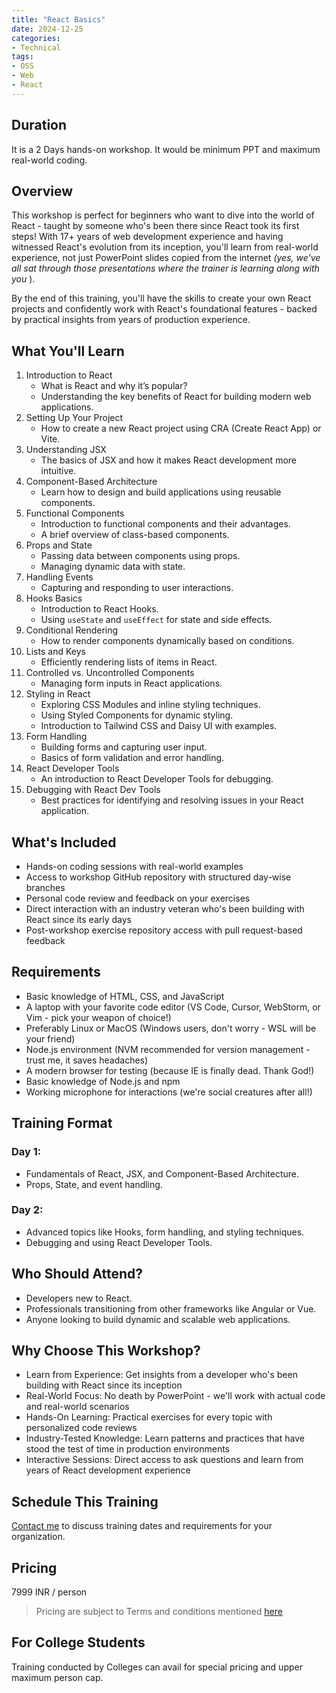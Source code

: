 ```yaml
---
title: "React Basics"
date: 2024-12-25
categories:
- Technical
tags:
- OSS
- Web
- React
---
```


## Duration 

It is a 2 Days hands-on workshop. It would be minimum PPT and maximum real-world coding.


## Overview

This workshop is perfect for beginners who want to dive into the world of React - taught by someone who's been there since React took its first steps! With 17+ years of web development experience and having witnessed React's evolution from its inception, you'll learn from real-world experience, not just PowerPoint slides copied from the internet *(yes, we've all sat through those presentations where the trainer is learning along with you* ).

By the end of this training, you'll have the skills to create your own React projects and confidently work with React's foundational features - backed by practical insights from years of production experience.

## What You'll Learn

1. Introduction to React
    - What is React and why it’s popular?
    - Understanding the key benefits of React for building modern web applications.
2. Setting Up Your Project
    - How to create a new React project using CRA (Create React App) or Vite.
3. Understanding JSX
    - The basics of JSX and how it makes React development more intuitive.
4. Component-Based Architecture
    - Learn how to design and build applications using reusable components.
5. Functional Components
    - Introduction to functional components and their advantages.
    - A brief overview of class-based components.
6. Props and State
    - Passing data between components using props.
    - Managing dynamic data with state.
7. Handling Events
    - Capturing and responding to user interactions.
8. Hooks Basics
    - Introduction to React Hooks.
    - Using `useState` and `useEffect` for state and side effects.
9. Conditional Rendering
    - How to render components dynamically based on conditions.
10. Lists and Keys
    - Efficiently rendering lists of items in React.
11. Controlled vs. Uncontrolled Components
    - Managing form inputs in React applications.
12. Styling in React
    - Exploring CSS Modules and inline styling techniques.
    - Using Styled Components for dynamic styling.
    - Introduction to Tailwind CSS and Daisy UI with examples.
13. Form Handling
    - Building forms and capturing user input.
    - Basics of form validation and error handling.
14. React Developer Tools
    - An introduction to React Developer Tools for debugging.
15. Debugging with React Dev Tools
    - Best practices for identifying and resolving issues in your React application.

## What's Included
- Hands-on coding sessions with real-world examples
- Access to workshop GitHub repository with structured day-wise branches
- Personal code review and feedback on your exercises
- Direct interaction with an industry veteran who's been building with React since its early days
- Post-workshop exercise repository access with pull request-based feedback

## Requirements
- Basic knowledge of HTML, CSS, and JavaScript
- A laptop with your favorite code editor (VS Code, Cursor, WebStorm, or Vim - pick your weapon of choice!)
- Preferably Linux or MacOS (Windows users, don't worry - WSL will be your friend)
- Node.js environment (NVM recommended for version management - trust me, it saves headaches)
- A modern browser for testing (because IE is finally dead. Thank God!)
- Basic knowledge of Node.js and npm
- Working microphone for interactions (we're social creatures after all!)

## Training Format
### Day 1:
- Fundamentals of React, JSX, and Component-Based Architecture.
- Props, State, and event handling.
### Day 2:
- Advanced topics like Hooks, form handling, and styling techniques.
- Debugging and using React Developer Tools.

## Who Should Attend?
- Developers new to React.
- Professionals transitioning from other frameworks like Angular or Vue.
- Anyone looking to build dynamic and scalable web applications.

## Why Choose This Workshop?
- Learn from Experience: Get insights from a developer who's been building with React since its inception
- Real-World Focus: No death by PowerPoint - we'll work with actual code and real-world scenarios
- Hands-On Learning: Practical exercises for every topic with personalized code reviews
- Industry-Tested Knowledge: Learn patterns and practices that have stood the test of time in production environments
- Interactive Sessions: Direct access to ask questions and learn from years of React development experience

## Schedule This Training
[Contact me](mailto:contact@kunjan.in) to discuss training dates and requirements for your organization.

## Pricing 

7999 INR / person

> Pricing are subject to Terms and conditions mentioned [here](/terms-conditions-training)

## For College Students 

Training conducted by Colleges can avail for special pricing and upper maximum person cap. 